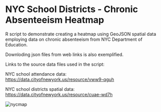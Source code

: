 # NYC School Districts - Chronic Absenteeism Heatmap

R script to demonstrate creating a heatmap using GeoJSON spatial data employing data on chronic absenteeism from NYC Department of Education.

Downloding json files from web links is also exemplified.

Links to the source data files used in the script:

NYC school attendance data: https://data.cityofnewyork.us/resource/vww9-qguh

NYC school districts spatial data: https://data.cityofnewyork.us/resource/cuae-wd7h

![nycmap](https://user-images.githubusercontent.com/34924757/142107144-bcdc496b-5be7-49b7-aca2-a64fb6520003.png)
